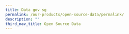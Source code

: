 ```yaml
---
title: Data gov sg
permalink: /our-products/open-source-data/permalink/
description: ""
third_nav_title: Open Source Data
---
```


